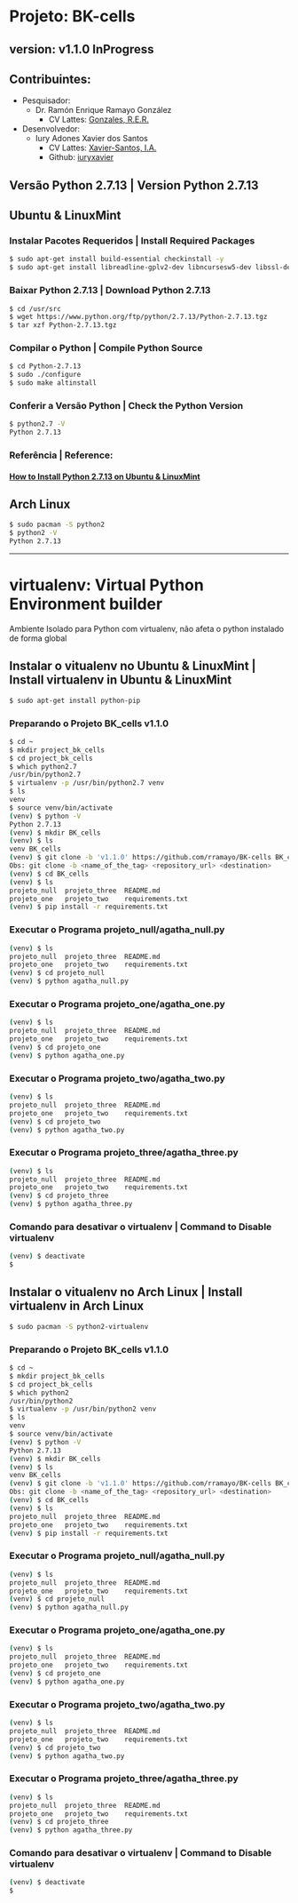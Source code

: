 # Projeto: BK-cells
## version: v1.1.0 InProgress

## Contribuintes:
  - Pesquisador:
    - Dr. Ramón Enrique Ramayo González
      - CV Lattes: [Gonzales, R.E.R.](http://buscatextual.cnpq.br/buscatextual/visualizacv.do?id=K4266447Z9)
  - Desenvolvedor:
    - Iury Adones Xavier dos Santos
      - CV Lattes: [Xavier-Santos, I.A.](http://buscatextual.cnpq.br/buscatextual/visualizacv.do?id=K4805442U6)
      - Github: [iuryxavier](https://github.com/iuryxavier)

## Versão Python 2.7.13 | Version Python 2.7.13
## Ubuntu & LinuxMint
### Instalar Pacotes Requeridos | Install Required Packages

```bash
$ sudo apt-get install build-essential checkinstall -y
$ sudo apt-get install libreadline-gplv2-dev libncursesw5-dev libssl-dev libsqlite3-dev tk-dev libgdbm-dev libc6-dev libbz2-dev -y
```

### Baixar Python 2.7.13 | Download Python 2.7.13

```bash
$ cd /usr/src
$ wget https://www.python.org/ftp/python/2.7.13/Python-2.7.13.tgz
$ tar xzf Python-2.7.13.tgz
```

### Compilar o Python | Compile Python Source

```bash
$ cd Python-2.7.13
$ sudo ./configure
$ sudo make altinstall
```

### Conferir a Versão Python | Check the Python Version

```bash
$ python2.7 -V
Python 2.7.13
```

### Referência | Reference:
#### [How to Install Python 2.7.13 on Ubuntu & LinuxMint](http://tecadmin.net/install-python-2-7-on-ubuntu-and-linuxmint/)

## Arch Linux

```bash
$ sudo pacman -S python2
$ python2 -V
Python 2.7.13
```


---------------------------------------------------------------


#  virtualenv: Virtual Python Environment builder
Ambiente Isolado para Python com virtualenv, não afeta o python instalado de forma global

## Instalar o vitualenv no Ubuntu & LinuxMint | Install virtualenv in Ubuntu & LinuxMint

```bash
$ sudo apt-get install python-pip
```

### Preparando o Projeto BK_cells v1.1.0

```bash
$ cd ~
$ mkdir project_bk_cells
$ cd project_bk_cells
$ which python2.7
/usr/bin/python2.7  
$ virtualenv -p /usr/bin/python2.7 venv
$ ls
venv
$ source venv/bin/activate
(venv) $ python -V
Python 2.7.13
(venv) $ mkdir BK_cells
(venv) $ ls
venv BK_cells
(venv) $ git clone -b 'v1.1.0' https://github.com/rramayo/BK-cells BK_cells
Obs: git clone -b <name_of_the_tag> <repository_url> <destination>
(venv) $ cd BK_cells
(venv) $ ls
projeto_null  projeto_three  README.md
projeto_one   projeto_two    requirements.txt
(venv) $ pip install -r requirements.txt
```

### Executar o Programa projeto_null/agatha_null.py

```bash
(venv) $ ls
projeto_null  projeto_three  README.md
projeto_one   projeto_two    requirements.txt
(venv) $ cd projeto_null
(venv) $ python agatha_null.py
```

### Executar o Programa projeto_one/agatha_one.py

```bash
(venv) $ ls
projeto_null  projeto_three  README.md
projeto_one   projeto_two    requirements.txt
(venv) $ cd projeto_one
(venv) $ python agatha_one.py
```

### Executar o Programa projeto_two/agatha_two.py

```bash
(venv) $ ls
projeto_null  projeto_three  README.md
projeto_one   projeto_two    requirements.txt
(venv) $ cd projeto_two
(venv) $ python agatha_two.py
```

### Executar o Programa  projeto_three/agatha_three.py

```bash
(venv) $ ls
projeto_null  projeto_three  README.md
projeto_one   projeto_two    requirements.txt
(venv) $ cd projeto_three
(venv) $ python agatha_three.py
```

### Comando para desativar o virtualenv | Command to Disable virtualenv

```bash
(venv) $ deactivate
$
```

## Instalar o vitualenv no Arch Linux | Install virtualenv in Arch Linux

```bash
$ sudo pacman -S python2-virtualenv
```

### Preparando o Projeto BK_cells v1.1.0

```bash
$ cd ~
$ mkdir project_bk_cells
$ cd project_bk_cells
$ which python2
/usr/bin/python2
$ virtualenv -p /usr/bin/python2 venv
$ ls
venv
$ source venv/bin/activate
(venv) $ python -V
Python 2.7.13
(venv) $ mkdir BK_cells
(venv) $ ls
venv BK_cells
(venv) $ git clone -b 'v1.1.0' https://github.com/rramayo/BK-cells BK_cells
Obs: git clone -b <name_of_the_tag> <repository_url> <destination>
(venv) $ cd BK_cells
(venv) $ ls
projeto_null  projeto_three  README.md
projeto_one   projeto_two    requirements.txt
(venv) $ pip install -r requirements.txt
```

### Executar o Programa projeto_null/agatha_null.py

```bash
(venv) $ ls
projeto_null  projeto_three  README.md
projeto_one   projeto_two    requirements.txt
(venv) $ cd projeto_null
(venv) $ python agatha_null.py
```

### Executar o Programa projeto_one/agatha_one.py

```bash
(venv) $ ls
projeto_null  projeto_three  README.md
projeto_one   projeto_two    requirements.txt
(venv) $ cd projeto_one
(venv) $ python agatha_one.py
```

### Executar o Programa projeto_two/agatha_two.py

```bash
(venv) $ ls
projeto_null  projeto_three  README.md
projeto_one   projeto_two    requirements.txt
(venv) $ cd projeto_two
(venv) $ python agatha_two.py
```

### Executar o Programa  projeto_three/agatha_three.py

```bash
(venv) $ ls
projeto_null  projeto_three  README.md
projeto_one   projeto_two    requirements.txt
(venv) $ cd projeto_three
(venv) $ python agatha_three.py
```

### Comando para desativar o virtualenv | Command to Disable virtualenv

```bash
(venv) $ deactivate
$
```
